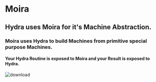 # Moira
## Hydra uses Moira for it's Machine Abstraction. 
### Moira uses Hydra to build Machines from primitive special purpose Machines.
#### Your Hydra Routine is exposed to Moira and your Result is exposed to Hydra.

![download](https://user-images.githubusercontent.com/107733608/174984742-9acd1b8b-ca3f-44dd-9186-0c2fa71827d4.jpg)

 
